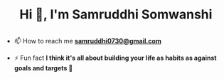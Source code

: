 <h1 align="center">Hi 👋, I'm Samruddhi Somwanshi</h1>

<!-- <p align="left"> <img src="https://komarev.com/ghpvc/?username=sam301100&label=Profile%20views&color=0e75b6&style=flat" alt="sam301100" /> </p> -->

<!-- <p align="left"> <a href="https://github.com/ryo-ma/github-profile-trophy"><img src="https://github-profile-trophy.vercel.app/?username=sam301100" alt="sam301100" /></a> </p> -->

<p align="left"> <a href="https://twitter.com/" target="blank"><img src="https://img.shields.io/twitter/follow/?logo=twitter&style=for-the-badge" alt="" /></a> </p>

- 📫 How to reach me **samruddhi0730@gmail.com**

- ⚡ Fun fact **I think it's all about building your life as habits as against goals and targets 🚀**


<!-- <p><img align="left" src="https://github-readme-stats.vercel.app/api/top-langs?username=sam301100&show_icons=true&locale=en&layout=compact" alt="sam301100" /></p> -->

<!-- <p>&nbsp;<img align="center" src="https://github-readme-stats.vercel.app/api?username=sam301100&show_icons=true&locale=en" alt="sam301100" /></p> -->

<!-- <p><img align="center" src="https://github-readme-streak-stats.herokuapp.com/?user=sam301100&" alt="sam301100" /></p> -->
